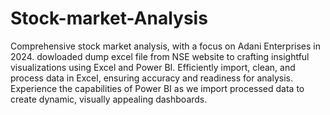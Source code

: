 # Stock-market-Analysis
Comprehensive stock market analysis, with a focus on Adani Enterprises in 2024. dowloaded dump excel file from NSE website to crafting insightful visualizations using Excel and Power BI.
Efficiently import, clean, and process data in Excel, ensuring accuracy and readiness for analysis. Experience the capabilities of Power BI as we import processed data to create dynamic, visually appealing dashboards.
